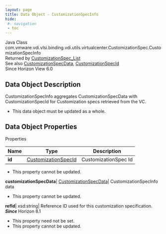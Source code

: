 ```yaml
---
layout: page
title: Data Object - CustomizationSpecInfo
hide:
 #- navigation
 - toc
---
```






Java Class
    com.vmware.vdi.vlsi.binding.vdi.utils.virtualcenter.CustomizationSpec.CustomizationSpecInfo  
Returned by
     [CustomizationSpec_List](vdi.utils.virtualcenter.CustomizationSpec.md#list)  
See also
     [CustomizationSpecData](vdi.utils.virtualcenter.CustomizationSpec.CustomizationSpecData.md), [CustomizationSpecId](vdi.entity.CustomizationSpecId.md)  
Since 
    Horizon View 6.0

## Data Object Description 

CustomizationSpecInfo aggregates CustomizationSpecData with CustomizationSpecId for Customization specs retrieved from the VC. 

  * This data object must be updated as a whole.



## Data Object Properties

Properties

Name |  Type |  Description   
---|---|---  
**id**| [CustomizationSpecId](vdi.entity.CustomizationSpecId.md)|  CustomizationSpec Id   


* This property cannot be updated.

  
**customizationSpecData**| [CustomizationSpecData](vdi.utils.virtualcenter.CustomizationSpec.CustomizationSpecData.md)|  CustomizationSpecInfo data   


* This property cannot be updated.

  
**refId**|  xsd:string|  Reference ID used for this customization specification.  **_Since_** Horizon 8.1  


* This property need not be set.
* This property cannot be updated.

  
  
  
 
  
  

